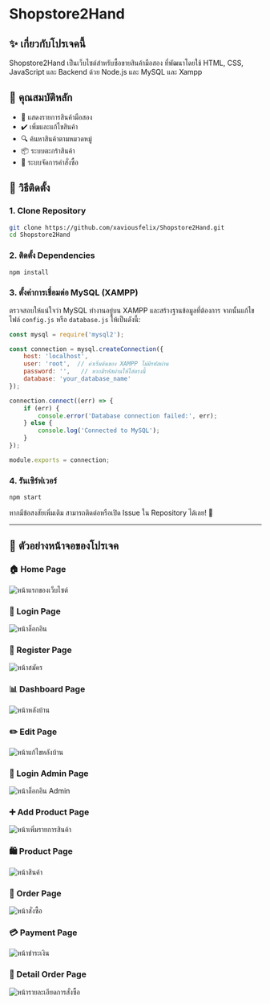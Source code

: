 # Shopstore2Hand

## ✨ เกี่ยวกับโปรเจคนี้

Shopstore2Hand เป็นเว็บไซต์สำหรับซื้อขายสินค้ามือสอง ที่พัฒนาโดยใช้ HTML, CSS, JavaScript และ Backend ด้วย Node.js และ MySQL และ Xampp

## 📝 คุณสมบัติหลัก

- 🛒 แสดงรายการสินค้ามือสอง
- ✔️ เพิ่มและแก้ไขสินค้า
- 🔍 ค้นหาสินค้าตามหมวดหมู่
- 📦 ระบบตะกร้าสินค้า
- 📄 ระบบจัดการคำสั่งซื้อ

## 📖 วิธีติดตั้ง

### 1. **Clone Repository**

```sh
git clone https://github.com/xaviousfelix/Shopstore2Hand.git
cd Shopstore2Hand
```

### 2. **ติดตั้ง Dependencies**

```sh
npm install
```

### 3. **ตั้งค่าการเชื่อมต่อ MySQL (XAMPP)**

ตรวจสอบให้แน่ใจว่า MySQL ทำงานอยู่บน XAMPP และสร้างฐานข้อมูลที่ต้องการ จากนั้นแก้ไขไฟล์ `config.js` หรือ `database.js` ให้เป็นดังนี้:

```js
const mysql = require('mysql2');

const connection = mysql.createConnection({
    host: 'localhost',
    user: 'root',  // ค่าเริ่มต้นของ XAMPP ไม่มีรหัสผ่าน
    password: '',   // หากมีรหัสผ่านให้ใส่ตรงนี้
    database: 'your_database_name'
});

connection.connect((err) => {
    if (err) {
        console.error('Database connection failed:', err);
    } else {
        console.log('Connected to MySQL');
    }
});

module.exports = connection;
```

### 4. **รันเซิร์ฟเวอร์**

```sh
npm start
```

หากมีข้อสงสัยเพิ่มเติม สามารถติดต่อหรือเปิด Issue ใน Repository ได้เลย! 🚀

---

## 📸 ตัวอย่างหน้าจอของโปรเจค

### 🏠 Home Page
![หน้าแรกของเว็บไซต์](https://github.com/xaviousfelix/Shopstore2Hand/assets/118479639/30f0f1b1-41d7-4c3b-930e-c87a4da7f861)

### 🔑 Login Page
![หน้าล็อกอิน](https://github.com/xaviousfelix/Shopstore2Hand/assets/118479639/e0f97b1f-26ca-4a8f-a0d9-9eaea5f0fe5b)

### 📝 Register Page
![หน้าสมัคร](https://github.com/xaviousfelix/Shopstore2Hand/assets/118479639/bd063646-62e8-4a94-89ec-ea07c81a4b4c)

### 📊 Dashboard Page
![หน้าหลังบ้าน](https://github.com/xaviousfelix/Shopstore2Hand/assets/118479639/73c93d2d-339c-48d4-897b-f7b538e65441)

### ✏️ Edit Page
![หน้าแก้ไขหลังบ้าน](https://github.com/xaviousfelix/Shopstore2Hand/assets/118479639/f91a7175-bcdc-4c50-95a7-03468c95ea1d)

### 🔑 Login Admin Page
![หน้าล็อกอิน Admin](https://github.com/xaviousfelix/Shopstore2Hand/assets/118479639/2cefabb8-cc96-4855-867d-9a43e2bce8d6)

### ➕ Add Product Page
![หน้าเพิ่มรายการสินค้า](https://github.com/xaviousfelix/Shopstore2Hand/assets/118479639/e6440756-1eaf-442b-b8aa-3f67530ab399)

### 🛍️ Product Page
![หน้าสินค้า](https://github.com/xaviousfelix/Shopstore2Hand/assets/118479639/0083616c-33c1-4829-a8ac-811566eb1c90)

### 🛒 Order Page
![หน้าสั่งซื้อ](https://github.com/xaviousfelix/Shopstore2Hand/assets/118479639/0f8c3eab-c553-4da3-babe-89b5fe5ba60c)

### 💳 Payment Page
![หน้าชำระเงิน](https://github.com/xaviousfelix/Shopstore2Hand/assets/118479639/49945f88-8731-43f2-90f4-598d84071909)

### 📄 Detail Order Page
![หน้ารายละเอียดการสั่งซื้อ](https://github.com/xaviousfelix/Shopstore2Hand/assets/118479639/e6aa5c68-5aec-42f9-8669-0a65ff19dfdc)

